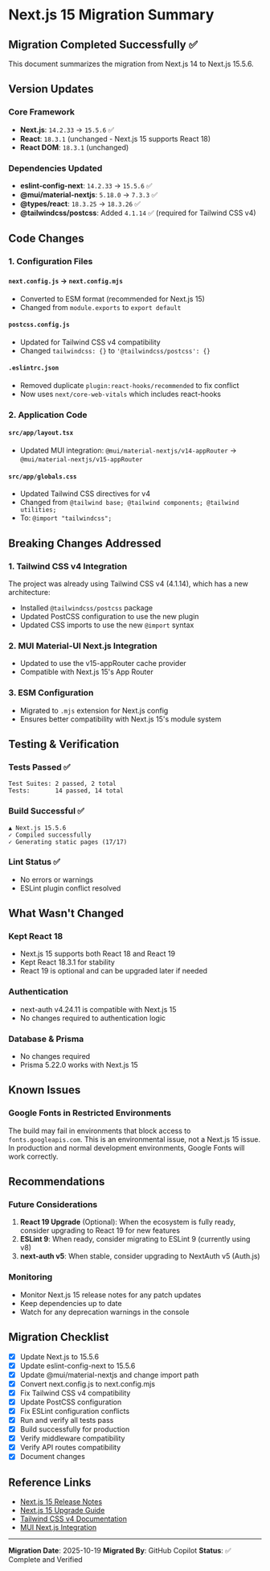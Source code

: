 # Next.js 15 Migration Summary

## Migration Completed Successfully ✅

This document summarizes the migration from Next.js 14 to Next.js 15.5.6.

## Version Updates

### Core Framework
- **Next.js**: `14.2.33` → `15.5.6` ✅
- **React**: `18.3.1` (unchanged - Next.js 15 supports React 18)
- **React DOM**: `18.3.1` (unchanged)

### Dependencies Updated
- **eslint-config-next**: `14.2.33` → `15.5.6` ✅
- **@mui/material-nextjs**: `5.18.0` → `7.3.3` ✅
- **@types/react**: `18.3.25` → `18.3.26` ✅
- **@tailwindcss/postcss**: Added `4.1.14` ✅ (required for Tailwind CSS v4)

## Code Changes

### 1. Configuration Files

#### `next.config.js` → `next.config.mjs`
- Converted to ESM format (recommended for Next.js 15)
- Changed from `module.exports` to `export default`

#### `postcss.config.js`
- Updated for Tailwind CSS v4 compatibility
- Changed `tailwindcss: {}` to `'@tailwindcss/postcss': {}`

#### `.eslintrc.json`
- Removed duplicate `plugin:react-hooks/recommended` to fix conflict
- Now uses `next/core-web-vitals` which includes react-hooks

### 2. Application Code

#### `src/app/layout.tsx`
- Updated MUI integration: `@mui/material-nextjs/v14-appRouter` → `@mui/material-nextjs/v15-appRouter`

#### `src/app/globals.css`
- Updated Tailwind CSS directives for v4
- Changed from `@tailwind base; @tailwind components; @tailwind utilities;` 
- To: `@import "tailwindcss";`

## Breaking Changes Addressed

### 1. Tailwind CSS v4 Integration
The project was already using Tailwind CSS v4 (4.1.14), which has a new architecture:
- Installed `@tailwindcss/postcss` package
- Updated PostCSS configuration to use the new plugin
- Updated CSS imports to use the new `@import` syntax

### 2. MUI Material-UI Next.js Integration
- Updated to use the v15-appRouter cache provider
- Compatible with Next.js 15's App Router

### 3. ESM Configuration
- Migrated to `.mjs` extension for Next.js config
- Ensures better compatibility with Next.js 15's module system

## Testing & Verification

### Tests Passed ✅
```
Test Suites: 2 passed, 2 total
Tests:       14 passed, 14 total
```

### Build Successful ✅
```
▲ Next.js 15.5.6
✓ Compiled successfully
✓ Generating static pages (17/17)
```

### Lint Status ✅
- No errors or warnings
- ESLint plugin conflict resolved

## What Wasn't Changed

### Kept React 18
- Next.js 15 supports both React 18 and React 19
- Kept React 18.3.1 for stability
- React 19 is optional and can be upgraded later if needed

### Authentication
- next-auth v4.24.11 is compatible with Next.js 15
- No changes required to authentication logic

### Database & Prisma
- No changes required
- Prisma 5.22.0 works with Next.js 15

## Known Issues

### Google Fonts in Restricted Environments
The build may fail in environments that block access to `fonts.googleapis.com`. This is an environmental issue, not a Next.js 15 issue. In production and normal development environments, Google Fonts will work correctly.

## Recommendations

### Future Considerations
1. **React 19 Upgrade** (Optional): When the ecosystem is fully ready, consider upgrading to React 19 for new features
2. **ESLint 9**: When ready, consider migrating to ESLint 9 (currently using v8)
3. **next-auth v5**: When stable, consider upgrading to NextAuth v5 (Auth.js)

### Monitoring
- Monitor Next.js 15 release notes for any patch updates
- Keep dependencies up to date
- Watch for any deprecation warnings in the console

## Migration Checklist

- [x] Update Next.js to 15.5.6
- [x] Update eslint-config-next to 15.5.6
- [x] Update @mui/material-nextjs and change import path
- [x] Convert next.config.js to next.config.mjs
- [x] Fix Tailwind CSS v4 compatibility
- [x] Update PostCSS configuration
- [x] Fix ESLint configuration conflicts
- [x] Run and verify all tests pass
- [x] Build successfully for production
- [x] Verify middleware compatibility
- [x] Verify API routes compatibility
- [x] Document changes

## Reference Links

- [Next.js 15 Release Notes](https://nextjs.org/blog/next-15)
- [Next.js 15 Upgrade Guide](https://nextjs.org/docs/app/building-your-application/upgrading/version-15)
- [Tailwind CSS v4 Documentation](https://tailwindcss.com/docs)
- [MUI Next.js Integration](https://mui.com/material-ui/integrations/nextjs/)

---

**Migration Date**: 2025-10-19
**Migrated By**: GitHub Copilot
**Status**: ✅ Complete and Verified
